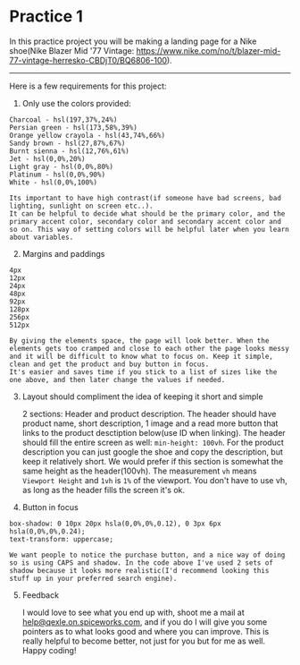 # Practice 1

In this practice project you will be making a landing page for a Nike shoe(Nike Blazer Mid '77 Vintage: https://www.nike.com/no/t/blazer-mid-77-vintage-herresko-CBDjT0/BQ6806-100).

<hr />

Here is a few requirements for this project:

1. Only use the colors provided:

```
Charcoal - hsl(197,37%,24%)
Persian green - hsl(173,58%,39%)
Orange yellow crayola - hsl(43,74%,66%)
Sandy brown - hsl(27,87%,67%)
Burnt sienna - hsl(12,76%,61%)
Jet - hsl(0,0%,20%)
Light gray - hsl(0,0%,80%)
Platinum - hsl(0,0%,90%)
White - hsl(0,0%,100%)
```

    Its important to have high contrast(if someone have bad screens, bad lighting, sunlight on screen etc..).
    It can be helpful to decide what should be the primary color, and the primary accent color, secondary color and secondary accent color and so on. This way of setting colors will be helpful later when you learn about variables.

2. Margins and paddings

```
4px
12px
24px
48px
92px
128px
256px
512px
```

    By giving the elements space, the page will look better. When the elements gets too cramped and close to each other the page looks messy and it will be difficult to know what to focus on. Keep it simple, clean and get the product and buy button in focus.
    It's easier and saves time if you stick to a list of sizes like the one above, and then later change the values if needed.

3. Layout should compliment the idea of keeping it short and simple

    2 sections: Header and product description.
    The header should have product name, short description, 1 image and a read more button that links to the product desctiption below(use ID when linking). The header should fill the entire screen as well: `min-height: 100vh`.
    For the product description you can just google the shoe and copy the description, but keep it relatively short. We would prefer if this section is somewhat the same height as the header(100vh).
    The measurement `vh` means `Viewport Height` and `1vh` is `1%` of the viewport. You don't have to use vh, as long as the header fills the screen it's ok.

4. Button in focus

```
box-shadow: 0 10px 20px hsla(0,0%,0%,0.12), 0 3px 6px hsla(0,0%,0%,0.24);
text-transform: uppercase;
```

    We want people to notice the purchase button, and a nice way of doing so is using CAPS and shadow. In the code above I've used 2 sets of shadow because it looks more realistic(I'd recommend looking this stuff up in your preferred search engine).

5. Feedback

    I would love to see what you end up with, shoot me a mail at help@qexle.on.spiceworks.com, and if you do I will give you some pointers as to what looks good and where you can improve. This is really helpful to become better, not just for you but for me as well. Happy coding!